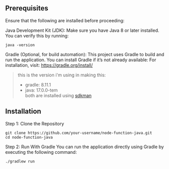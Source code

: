 ## Prerequisites

Ensure that the following are installed before proceeding:

Java Development Kit (JDK): Make sure you have Java 8 or later installed. You can verify this by running:

    java -version

Gradle (Optional, for build automation): This project uses Gradle to build and run the application. You can install Gradle if it’s not already available:
        For installation, visit: https://gradle.org/install/

>this is the version i'm using in making this:
>- gradle: 8.11.1
>- java: 17.0.0-tem   
>both are installed using [sdkman](https://sdkman.io/install)

## Installation

Step 1: Clone the Repository

```
git clone https://github.com/your-username/node-function-java.git
cd node-function-java
```

Step 2: Run With Gradle
    You can run the application directly using Gradle by executing the following command:

    ./gradlew run
